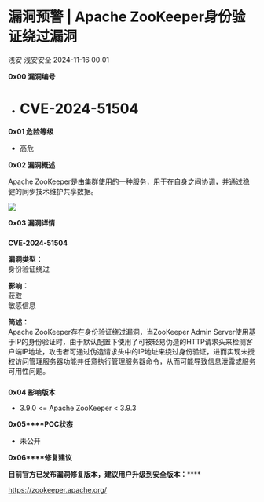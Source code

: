 #  漏洞预警 | Apache ZooKeeper身份验证绕过漏洞   
浅安  浅安安全   2024-11-16 00:01  
  
**0x00 漏洞编号**  
- # CVE-2024-51504  
  
**0x01 危险等级**  
- 高危  
  
**0x02 漏洞概述**  
  
Apache ZooKeeper是由集群使用的一种服务，用于在自身之间协调，并通过稳健的同步技术维护共享数据。  
  
![](https://mmbiz.qpic.cn/sz_mmbiz_png/7stTqD182SWJkBhlicYtEdFMCXic0K33Fvia5DAYx9VtxSA42pkdl6wu4QQCvF1p0uSlCP6v7LL9tvkYfjZh5BoRA/640?wx_fmt=other&from=appmsg&tp=webp&wxfrom=5&wx_lazy=1&wx_co=1 "")  
  
**0x03 漏洞详情**  
###   
###   
  
**CVE-2024-51504**  
  
**漏洞类型：**  
身份验证绕过  
  
**影响：**  
获取  
敏感信息  
  
**简述：**  
Apache ZooKeeper存在身份验证绕过漏洞，当ZooKeeper Admin Server使用基于IP的身份验证时，由于默认配置下使用了可被轻易伪造的HTTP请求头来检测客户端IP地址，攻击者可通过伪造请求头中的IP地址来绕过身份验证，进而实现未授权访问管理服务器功能并任意执行管理服务器命令，从而可能导致信息泄露或服务可用性问题。  
###   
  
**0x04 影响版本**  
- 3.9.0 <= Apache ZooKeeper < 3.9.3  
  
**0x05****POC状态**  
- 未公开  
  
**0x06****修复建议**  
  
******目前官方已发布漏洞修复版本，建议用户升级到安全版本****：******  
  
https://zookeeper.apache.org/  
  
  
  
